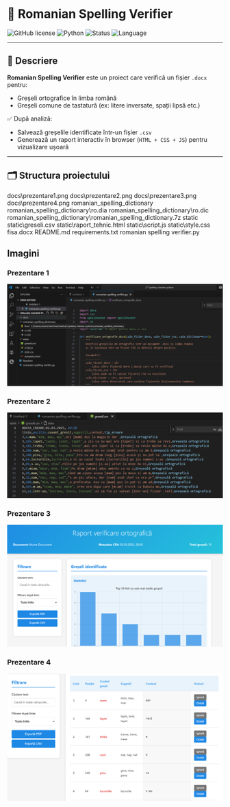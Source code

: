 # 📝 Romanian Spelling Verifier

![GitHub license](https://img.shields.io/badge/license-MIT-blue.svg)
![Python](https://img.shields.io/badge/Python-3.9%2B-blue)
![Status](https://img.shields.io/badge/status-Active-brightgreen)
![Language](https://img.shields.io/badge/lang-Romanian-lightgrey)

---

## 📌 Descriere

**Romanian Spelling Verifier** este un proiect care verifică un fișier `.docx` pentru:
- Greșeli ortografice în limba română
- Greșeli comune de tastatură (ex: litere inversate, spații lipsă etc.)

✅ După analiză:
- Salvează greșelile identificate într-un fișier `.csv`
- Generează un raport interactiv în browser (`HTML + CSS + JS`) pentru vizualizare ușoară

---

## 🗂️ Structura proiectului

docs\prezentare1.png
docs\prezentare2.png
docs\prezentare3.png
docs\prezentare4.png
romanian_spelling_dictionary
romanian_spelling_dictionary\ro.dia
romanian_spelling_dictionary\ro.dic
romanian_spelling_dictionary\romanian_spelling_dictionary.7z
static
static\greseli.csv
static\raport_tehnic.html
static\script.js
static\style.css
fisa.docx
README.md
requirements.txt
romanian spelling verifier.py


## Imagini

### Prezentare 1

![Prezentare 1](docs/prezentare1.png)

### Prezentare 2

![Prezentare 2](docs/prezentare2.png)

### Prezentare 3

![Prezentare 3](docs/prezentare3.png)

### Prezentare 4

![Prezentare 4](docs/prezentare4.png)
